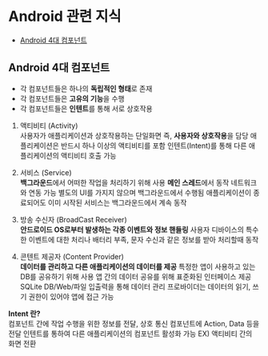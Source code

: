 # Android 관련 지식
- [Android 4대 컴포넌트](#android-4대-컴포넌트)


## Android 4대 컴포넌트
- 각 컴포넌트들은 하나의 **독립적인 형태**로 존재
- 각 컴포넌트들은 **고유의 기능**을 수행
- 각 컴포넌트들은 **인텐트**를 통해 서로 상호작용

1. 액티비티 (Activity)  
사용자가 애플리케이션과 상호작용하는 단일화면
즉, **사용자와 상호작용**을 담당
애플리케이션은 반드시 하나 이상의 액티비티를 포함
인텐트(Intent)를 통해 다른 애플리케이션의 액티비티 호출 가능

2. 서비스 (Service)  
**백그라운드**에서 어떠한 작업을 처리하기 위해 사용
**메인 스레드**에서 동작
네트워크와 연동 가능
별도의 UI를 가지지 않으며 백그라운드에서 수행됨
애플리케이션이 종료되어도 이미 시작된 서비스는 백그라운드에서 계속 동작

3. 방송 수신자 (BroadCast Receiver)  
**안드로이드 OS로부터 발생하는 각종 이벤트와 정보 핸들링**
사용자 디바이스의 특수한 이벤트에 대한 처리나 배터리 부족, 문자 수신과 같은 정보를 받아 처리할때 동작

4. 콘텐트 제공자 (Content Provider)  
**데이터를 관리하고 다른 애플리케이션의 데이터를 제공**
특정한 앱이 사용하고 있는 DB를 공유하기 위해 사용
앱 간의 데이터 공유를 위해 표준화된 인터페이스 제공
SQLite DB/Web/파일 입출력을 통해 데이터 관리
프로바이더는 데이터의 읽기, 쓰기 권한이 있어야 앱에 접근 가능

**Intent 란?**  
컴포넌트 간에 작업 수행을 위한 정보를 전달, 상호 통신
컴포넌트에 Action, Data 등을 전달
인텐트를 통하여 다른 애플리케이션의 컴포넌트 활성화 가능
EX) 액티비티 간의 화면 전환
